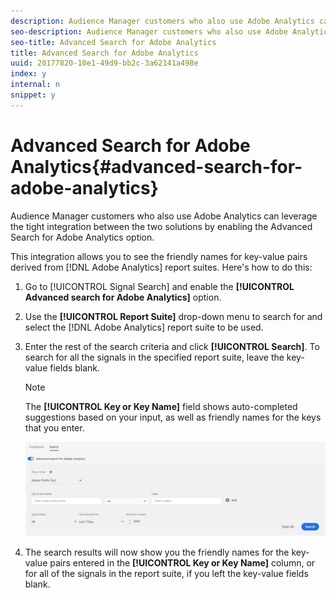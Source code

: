 ```yaml
---
description: Audience Manager customers who also use Adobe Analytics can leverage the tight integration between the two solutions by enabling the Advanced Search for Adobe Analytics option.
seo-description: Audience Manager customers who also use Adobe Analytics can leverage the tight integration between the two solutions by enabling the Advanced Search for Adobe Analytics option.
seo-title: Advanced Search for Adobe Analytics
title: Advanced Search for Adobe Analytics
uuid: 20177820-10e1-49d9-bb2c-3a62141a498e
index: y
internal: n
snippet: y
---
```


# Advanced Search for Adobe Analytics{#advanced-search-for-adobe-analytics}

Audience Manager customers who also use Adobe Analytics can leverage the tight integration between the two solutions by enabling the Advanced Search for Adobe Analytics option.

This integration allows you to see the friendly names for key-value pairs derived from [!DNL Adobe Analytics] report suites. Here's how to do this:

1. Go to [!UICONTROL Signal Search] and enable the **[!UICONTROL Advanced search for Adobe Analytics]** option.

1. Use the **[!UICONTROL Report Suite]** drop-down menu to search for and select the [!DNL Adobe Analytics] report suite to be used.

1. Enter the rest of the search criteria and click **[!UICONTROL Search]**. To search for all the signals in the specified report suite, leave the key-value fields blank.

   >[!NOTE]
   >
   >The **[!UICONTROL Key or Key Name]** field shows auto-completed suggestions based on your input, as well as friendly names for the keys that you enter.

   ![](assets/signals-search-analytics.png)

1. The search results will now show you the friendly names for the key-value pairs entered in the **[!UICONTROL Key or Key Name]** column, or for all of the signals in the report suite, if you left the key-value fields blank.